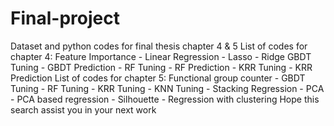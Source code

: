 # Final-project
Dataset and python codes for final thesis chapter 4 & 5
List of codes for chapter 4: Feature Importance - Linear Regression - Lasso - Ridge GBDT Tuning - GBDT Prediction - RF Tuning - RF Prediction - KRR Tuning - KRR Prediction
List of codes for chapter 5: Functional group counter - GBDT Tuning - RF Tuning - KRR Tuning - KNN Tuning - Stacking Regression - PCA - PCA based regression - Silhouette - Regression with clustering
Hope this search assist you in your next work

